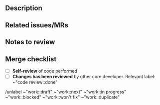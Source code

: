 ## Description

## Related issues/MRs

## Notes to review

## Merge checklist

- [ ] **Self-review** of code performed
- [ ] **Changes has been reviewed** by other core developer. Relevant label: ~"code review::done"

/unlabel ~"work::draft" ~"work::next" ~"work::in progress" ~"work::blocked" ~"work::won't fix" ~"work::duplicate"